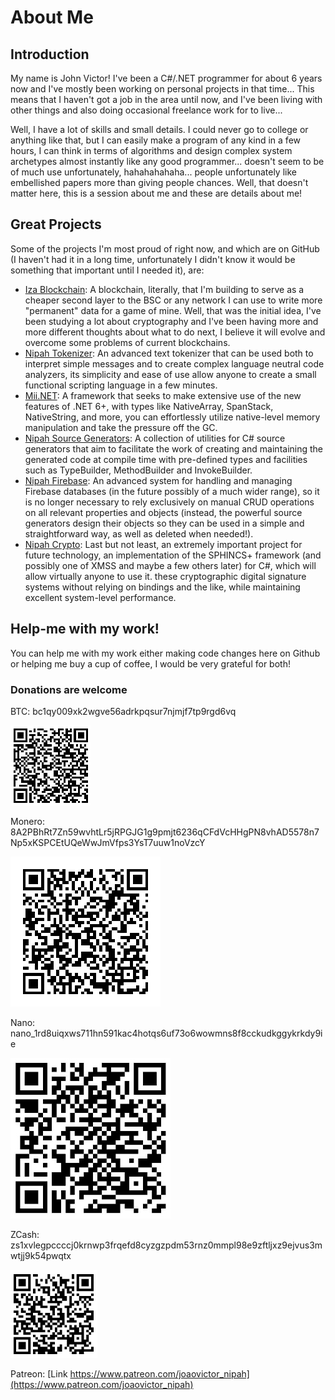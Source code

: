 # About Me

## Introduction
My name is John Victor! I've been a C#/.NET programmer for about 6 years now and I've mostly been working on personal projects in that time... This means that I haven't got a job in the area until now, and I've been living with other things and also doing occasional freelance work for to live...

Well, I have a lot of skills and small details. I could never go to college or anything like that, but I can easily make a program of any kind in a few hours, I can think in terms of algorithms and design complex system archetypes almost instantly like any good programmer... doesn't seem to be of much use unfortunately, hahahahahaha... people unfortunately like embellished papers more than giving people chances. Well, that doesn't matter here, this is a session about me and these are details about me!

## Great Projects
Some of the projects I'm most proud of right now, and which are on GitHub (I haven't had it in a long time, unfortunately I didn't know it would be something that important until I needed it), are:
 * [Iza Blockchain](https://github.com/JoaoVictorVP/Iza-Blockchain): A blockchain, literally, that I'm building to serve as a cheaper second layer to the BSC or any network I can use to write more "permanent" data for a game of mine. Well, that was the initial idea, I've been studying a lot about cryptography and I've been having more and more different thoughts about what to do next, I believe it will evolve and overcome some problems of current blockchains.
 * [Nipah Tokenizer](https://github.com/JoaoVictorVP/Nipah-Tokenizer): An advanced text tokenizer that can be used both to interpret simple messages and to create complex language neutral code analyzers, its simplicity and ease of use allow anyone to create a small functional scripting language in a few minutes.
 * [Mii.NET](https://github.com/JoaoVictorVP/Mii.NET): A framework that seeks to make extensive use of the new features of .NET 6+, with types like NativeArray, SpanStack, NativeString, and more, you can effortlessly utilize native-level memory manipulation and take the pressure off the GC.
 * [Nipah Source Generators](https://github.com/JoaoVictorVP/NipahSourceGenerators): A collection of utilities for C# source generators that aim to facilitate the work of creating and maintaining the generated code at compile time with pre-defined types and facilities such as TypeBuilder, MethodBuilder and InvokeBuilder.
 * [Nipah Firebase](https://github.com/JoaoVictorVP/NipahFirebase): An advanced system for handling and managing Firebase databases (in the future possibly of a much wider range), so it is no longer necessary to rely exclusively on manual CRUD operations on all relevant properties and objects (instead, the powerful source generators design their objects so they can be used in a simple and straightforward way, as well as deleted when needed!).
 * [Nipah Crypto](https://github.com/JoaoVictorVP/NipahCrypto): Last but not least, an extremely important project for future technology, an implementation of the SPHINCS+ framework (and possibly one of XMSS and maybe a few others later) for C#, which will allow virtually anyone to use it. these cryptographic digital signature systems without relying on bindings and the like, while maintaining excellent system-level performance.

## Help-me with my work!
You can help me with my work either making code changes here on Github or helping me buy a cup of coffee, I would be very grateful for both!

### Donations are welcome
BTC: bc1qy009xk2wgve56adrkpqsur7njmjf7tp9rgd6vq

![QR Code BTC](https://github.com/JoaoVictorVP/About-Me/blob/main/QR/BTC-QRCode.PNG)

Monero: 8A2PBhRt7Zn59wvhtLr5jRPGJG1g9pmjt6236qCFdVcHHgPN8vhAD5578n7Np5xKSPCEtUQeWwJmVfps3YsT7uuw1noVzcY

![QR Code Monero](https://github.com/JoaoVictorVP/About-Me/blob/main/QR/Monero-QRCode.png)

Nano: nano_1rd8uiqxws711hn591kac4hotqs6uf73o6wowmns8f8cckudkggykrkdy9ie

![QR Code Nano](https://github.com/JoaoVictorVP/About-Me/blob/main/QR/Nano-QRCode.jpg)

ZCash: zs1xvlegpccccj0krnwp3frqefd8cyzgzpdm53rnz0mmpl98e9zftljxz9ejvus3mwtjj9k54pwqtx

![QR Code ZCash](https://github.com/JoaoVictorVP/About-Me/blob/main/QR/ZCash-QRCode.PNG)

Patreon: [Link https://www.patreon.com/joaovictor_nipah](https://www.patreon.com/joaovictor_nipah)

